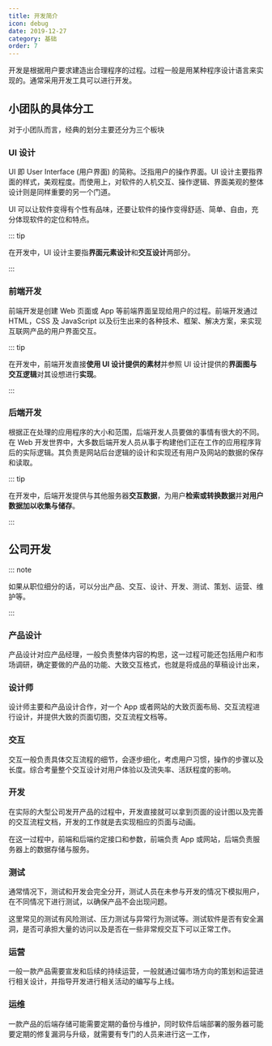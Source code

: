 ```yaml
---
title: 开发简介
icon: debug
date: 2019-12-27
category: 基础
order: 7
---
```


开发是根据用户要求建造出合理程序的过程。过程一般是用某种程序设计语言来实现的。通常采用开发工具可以进行开发。

<!-- more -->

## 小团队的具体分工

对于小团队而言，经典的划分主要还分为三个板块

### UI 设计

UI 即 User Interface (用户界面) 的简称。泛指用户的操作界面。UI 设计主要指界面的样式，美观程度。而使用上，对软件的人机交互、操作逻辑、界面美观的整体设计则是同样重要的另一个门道。

UI 可以让软件变得有个性有品味，还要让软件的操作变得舒适、简单、自由，充分体现软件的定位和特点。

::: tip

在开发中，UI 设计主要指**界面元素设计**和**交互设计**两部分。

:::

### 前端开发

前端开发是创建 Web 页面或 App 等前端界面呈现给用户的过程。前端开发通过 HTML，CSS 及 JavaScript 以及衍生出来的各种技术、框架、解决方案，来实现互联网产品的用户界面交互。

::: tip

在开发中，前端开发直接**使用 UI 设计提供的素材**并参照 UI 设计提供的**界面图与交互逻辑**对其设想进行**实现**。

:::

### 后端开发

根据正在处理的应用程序的大小和范围，后端开发人员要做的事情有很大的不同。在 Web 开发世界中，大多数后端开发人员从事于构建他们正在工作的应用程序背后的实际逻辑。其负责是网站后台逻辑的设计和实现还有用户及网站的数据的保存和读取。

::: tip

在开发中，后端开发提供与其他服务器**交互数据**，为用户**检索或转换数据**并**对用户数据加以收集与储存**。

:::

## 公司开发

::: note

如果从职位细分的话，可以分出产品、交互、设计、开发、测试、策划、运营、维护等。

:::

### 产品设计

产品设计对应产品经理，一般负责整体内容的构思，这一过程可能还包括用户和市场调研，确定要做的产品的功能、大致交互格式，也就是将成品的草稿设计出来，

### 设计师

设计师主要和产品设计合作，对一个 App 或者网站的大致页面布局、交互流程进行设计，并提供大致的页面切图，交互流程文档等。

### 交互

交互一般负责具体交互流程的细节，会逐步细化，考虑用户习惯，操作的步骤以及长度。综合考量整个交互设计对用户体验以及流失率、活跃程度的影响。

### 开发

在实际的大型公司发开产品的过程中，开发直接就可以拿到页面的设计图以及完善的交互流程文档，开发的工作就是去实现相应的页面与动画。

在这一过程中，前端和后端约定接口和参数，前端负责 App 或网站，后端负责服务器上的数据存储与服务。

### 测试

通常情况下，测试和开发会完全分开，测试人员在未参与开发的情况下模拟用户，在不同情况下进行测试，以确保产品不会出现问题。

这里常见的测试有风险测试、压力测试与异常行为测试等。测试软件是否有安全漏洞，是否可承担大量的访问以及是否在一些非常规交互下可以正常工作。

### 运营

一般一款产品需要宣发和后续的持续运营，一般就通过偏市场方向的策划和运营进行相关设计，并指导开发进行相关活动的编写与上线。

### 运维

一款产品的后端存储可能需要定期的备份与维护，同时软件后端部署的服务器可能要定期的修复漏洞与升级，就需要有专门的人员来进行这一工作，
